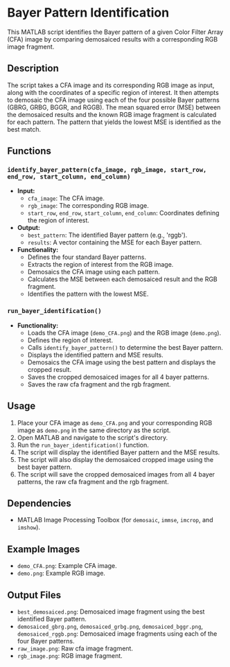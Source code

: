 # Bayer Pattern Identification

This MATLAB script identifies the Bayer pattern of a given Color Filter Array (CFA) image by comparing demosaiced results with a corresponding RGB image fragment.

## Description

The script takes a CFA image and its corresponding RGB image as input, along with the coordinates of a specific region of interest. It then attempts to demosaic the CFA image using each of the four possible Bayer patterns (GBRG, GRBG, BGGR, and RGGB). The mean squared error (MSE) between the demosaiced results and the known RGB image fragment is calculated for each pattern. The pattern that yields the lowest MSE is identified as the best match.

## Functions

### `identify_bayer_pattern(cfa_image, rgb_image, start_row, end_row, start_column, end_column)`

-   **Input:**
    -   `cfa_image`: The CFA image.
    -   `rgb_image`: The corresponding RGB image.
    -   `start_row`, `end_row`, `start_column`, `end_column`: Coordinates defining the region of interest.
-   **Output:**
    -   `best_pattern`: The identified Bayer pattern (e.g., 'rggb').
    -   `results`: A vector containing the MSE for each Bayer pattern.
-   **Functionality:**
    -   Defines the four standard Bayer patterns.
    -   Extracts the region of interest from the RGB image.
    -   Demosaics the CFA image using each pattern.
    -   Calculates the MSE between each demosaiced result and the RGB fragment.
    -   Identifies the pattern with the lowest MSE.

### `run_bayer_identification()`

-   **Functionality:**
    -   Loads the CFA image (`demo_CFA.png`) and the RGB image (`demo.png`).
    -   Defines the region of interest.
    -   Calls `identify_bayer_pattern()` to determine the best Bayer pattern.
    -   Displays the identified pattern and MSE results.
    -   Demosaics the CFA image using the best pattern and displays the cropped result.
    -   Saves the cropped demosaiced images for all 4 bayer patterns.
    -   Saves the raw cfa fragment and the rgb fragment.

## Usage

1.  Place your CFA image as `demo_CFA.png` and your corresponding RGB image as `demo.png` in the same directory as the script.
2.  Open MATLAB and navigate to the script's directory.
3.  Run the `run_bayer_identification()` function.
4.  The script will display the identified Bayer pattern and the MSE results.
5.  The script will also display the demosaiced cropped image using the best bayer pattern.
6.  The script will save the cropped demosaiced images from all 4 bayer patterns, the raw cfa fragment and the rgb fragment.

## Dependencies

-   MATLAB Image Processing Toolbox (for `demosaic`, `immse`, `imcrop`, and `imshow`).

## Example Images

-   `demo_CFA.png`: Example CFA image.
-   `demo.png`: Example RGB image.

## Output Files

-   `best_demosaiced.png`: Demosaiced image fragment using the best identified Bayer pattern.
-   `demosaiced_gbrg.png`, `demosaiced_grbg.png`, `demosaiced_bggr.png`, `demosaiced_rggb.png`: Demosaiced image fragments using each of the four Bayer patterns.
-   `raw_image.png`: Raw cfa image fragment.
-   `rgb_image.png`: RGB image fragment.